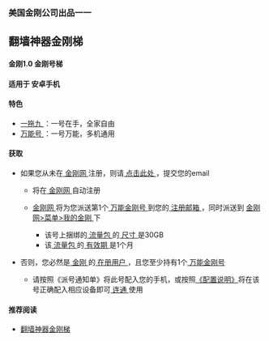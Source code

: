 ### 美国金刚公司出品一一
## 翻墙神器金刚梯
#### 金刚1.0 金刚号梯
#### 适用于 安卓手机

#### 特色
  - [ 一拖九 ](https://a2zitpro.github.io/web/一拖九)：一号在手，全家自由
  - [ 万能号 ](https://a2zitpro.github.io/web/万能金刚号)：一号万能，多机通用

  
#### 获取
- 如果您从未在[ 金刚网 ]()注册，则请[ 点击此处 ](https://a2zitpro.github.io/web/l2_reg)，提交您的email
  - 将在[ 金刚网 ](https://a2zitpro.github.io/web/金刚中文网)自动注册
  - [ 金刚网 ]()将为您派送第1个[ 万能金刚号 ]()到您的[ 注册邮箱 ]()，同时派送到 [ 金刚网>菜单>我的金刚 ]()下

    - 该号上捆绑的[ 流量包 ]()的[ 尺寸 ]()是30GB
    - 该[ 流量包 ]()的[ 有效期 ]()是1个月

- 否则，您必然是[ 金刚 ]()的[ 在册用户 ]()，且您至少持有1个[ 万能金刚号 ]()
  - 请按照《派号通知单》将此号配入您的手机，或按照[《配置说明》]()将在该号正确配入相应设备即可[ 连通 ]()使用


#### 推荐阅读
- [翻墙神器金刚梯](https://a2zitpro.github.io/web/dlb)
